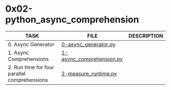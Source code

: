 # 0x02-python_async_comprehension

| TASK                                         | FILE                                                   | DESCRIPTION |
|----------------------------------------------|--------------------------------------------------------|-------------|
| 0. Async Generator                           | [0-async_generator.py](./0-async_generator.py)         |             |
| 1. Async Comprehensions                      | [1-async_comprehension.py](./1-async_comprehension.py) |             |
| 2. Run time for four parallel comprehensions | [2-measure_runtime.py](./2-measure_runtime.py)         |             |
